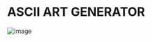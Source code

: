 
# ASCII ART GENERATOR

![image](https://github.com/user-attachments/assets/82938d49-65d9-4ba3-92e2-d904f2c8f289)


